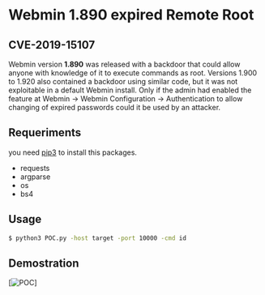 # Webmin 1.890 expired Remote Root

## CVE-2019-15107

Webmin version **1.890** was released with a backdoor that could allow anyone with knowledge of it to execute commands as root. Versions 1.900 to 1.920 also contained a backdoor using similar code, but it was not exploitable in a default Webmin install. Only if the admin had enabled the feature at Webmin -> Webmin Configuration -> Authentication to allow changing of expired passwords could it be used by an attacker. 

## Requeriments

you need [pip3](https://help.dreamhost.com/hc/es/articles/115000699011-Usar-pip3-para-instalar-m%C3%B3dulos-de-Python3) to install this packages.

  - requests
  - argparse
  - os
  - bs4

## Usage

```bash
$ python3 POC.py -host target -port 10000 -cmd id
```
## Demostration

[![POC]()]
